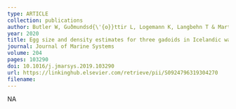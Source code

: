 ```yaml
---
type: ARTICLE
collection: publications
author: Butler W, Guðmundsd{\'{o}}ttir L, Logemann K, Langbehn T & Marteinsd{\'{o}}ttir G
year: 2020
title: Egg size and density estimates for three gadoids in Icelandic waters and their implications for the vertical distribution of eggs along a stratified water column
journal: Journal of Marine Systems
volume: 204
pages: 103290
doi: 10.1016/j.jmarsys.2019.103290
url: https://linkinghub.elsevier.com/retrieve/pii/S0924796319304270
filename:
---
```

NA
